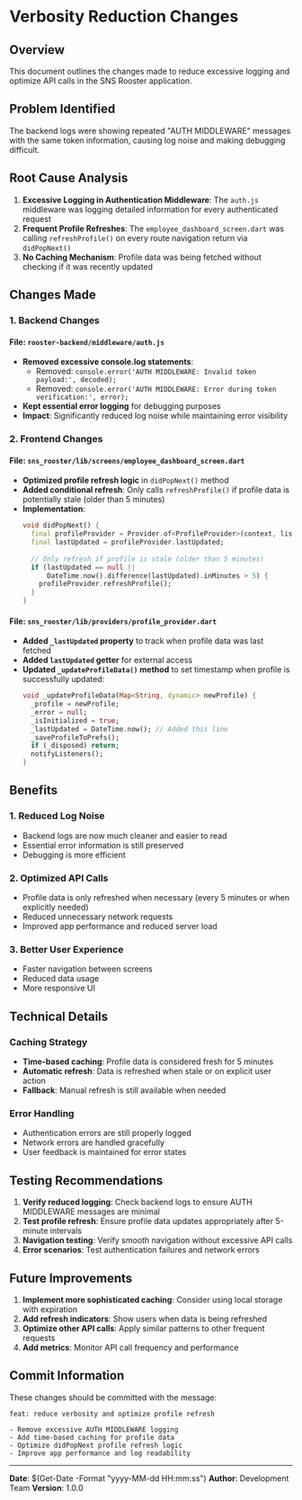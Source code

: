 # Verbosity Reduction Changes

## Overview
This document outlines the changes made to reduce excessive logging and optimize API calls in the SNS Rooster application.

## Problem Identified
The backend logs were showing repeated "AUTH MIDDLEWARE" messages with the same token information, causing log noise and making debugging difficult.

## Root Cause Analysis
1. **Excessive Logging in Authentication Middleware**: The `auth.js` middleware was logging detailed information for every authenticated request
2. **Frequent Profile Refreshes**: The `employee_dashboard_screen.dart` was calling `refreshProfile()` on every route navigation return via `didPopNext()`
3. **No Caching Mechanism**: Profile data was being fetched without checking if it was recently updated

## Changes Made

### 1. Backend Changes

#### File: `rooster-backend/middleware/auth.js`
- **Removed excessive console.log statements**:
  - Removed: `console.error('AUTH MIDDLEWARE: Invalid token payload:', decoded);`
  - Removed: `console.error('AUTH MIDDLEWARE: Error during token verification:', error);`
- **Kept essential error logging** for debugging purposes
- **Impact**: Significantly reduced log noise while maintaining error visibility

### 2. Frontend Changes

#### File: `sns_rooster/lib/screens/employee_dashboard_screen.dart`
- **Optimized profile refresh logic** in `didPopNext()` method
- **Added conditional refresh**: Only calls `refreshProfile()` if profile data is potentially stale (older than 5 minutes)
- **Implementation**:
  ```dart
  void didPopNext() {
    final profileProvider = Provider.of<ProfileProvider>(context, listen: false);
    final lastUpdated = profileProvider.lastUpdated;
    
    // Only refresh if profile is stale (older than 5 minutes)
    if (lastUpdated == null || 
        DateTime.now().difference(lastUpdated).inMinutes > 5) {
      profileProvider.refreshProfile();
    }
  }
  ```

#### File: `sns_rooster/lib/providers/profile_provider.dart`
- **Added `_lastUpdated` property** to track when profile data was last fetched
- **Added `lastUpdated` getter** for external access
- **Updated `_updateProfileData()` method** to set timestamp when profile is successfully updated:
  ```dart
  void _updateProfileData(Map<String, dynamic> newProfile) {
    _profile = newProfile;
    _error = null;
    _isInitialized = true;
    _lastUpdated = DateTime.now(); // Added this line
    _saveProfileToPrefs();
    if (_disposed) return;
    notifyListeners();
  }
  ```

## Benefits

### 1. Reduced Log Noise
- Backend logs are now much cleaner and easier to read
- Essential error information is still preserved
- Debugging is more efficient

### 2. Optimized API Calls
- Profile data is only refreshed when necessary (every 5 minutes or when explicitly needed)
- Reduced unnecessary network requests
- Improved app performance and reduced server load

### 3. Better User Experience
- Faster navigation between screens
- Reduced data usage
- More responsive UI

## Technical Details

### Caching Strategy
- **Time-based caching**: Profile data is considered fresh for 5 minutes
- **Automatic refresh**: Data is refreshed when stale or on explicit user action
- **Fallback**: Manual refresh is still available when needed

### Error Handling
- Authentication errors are still properly logged
- Network errors are handled gracefully
- User feedback is maintained for error states

## Testing Recommendations

1. **Verify reduced logging**: Check backend logs to ensure AUTH MIDDLEWARE messages are minimal
2. **Test profile refresh**: Ensure profile data updates appropriately after 5-minute intervals
3. **Navigation testing**: Verify smooth navigation without excessive API calls
4. **Error scenarios**: Test authentication failures and network errors

## Future Improvements

1. **Implement more sophisticated caching**: Consider using local storage with expiration
2. **Add refresh indicators**: Show users when data is being refreshed
3. **Optimize other API calls**: Apply similar patterns to other frequent requests
4. **Add metrics**: Monitor API call frequency and performance

## Commit Information

These changes should be committed with the message:
```
feat: reduce verbosity and optimize profile refresh

- Remove excessive AUTH MIDDLEWARE logging
- Add time-based caching for profile data
- Optimize didPopNext profile refresh logic
- Improve app performance and log readability
```

---

**Date**: $(Get-Date -Format "yyyy-MM-dd HH:mm:ss")
**Author**: Development Team
**Version**: 1.0.0